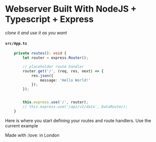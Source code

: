 # Webserver Built With NodeJS + Typescript + Express

_clone it and use it as you want_


#### `src/App.ts`
```typescript
    private routes(): void {
        let router = express.Router();

        // placeholder route handler
        router.get('/', (req, res, next) => {
            res.json({
                message: 'Hello World!'
            });
        });


        this.express.use('/', router);
        // this.express.use('/api/v1/data', DataRouter);
    }
```

Here is where you start defining your routes and route handlers.
Use the current example



Made with :love: in London